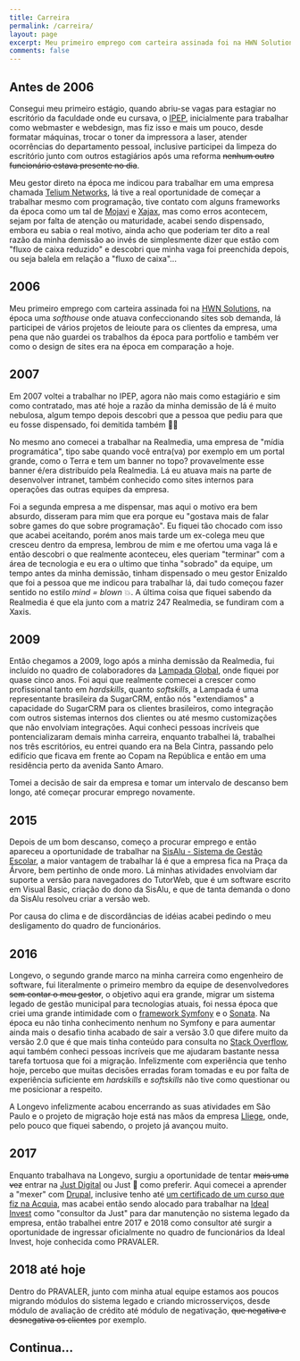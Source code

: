 ```yaml
---
title: Carreira
permalink: /carreira/
layout: page
excerpt: Meu primeiro emprego com carteira assinada foi na HWN Solutions, na época uma softhouse onde atuava confeccionando sites sob demanda.
comments: false
---
```


## Antes de 2006

Consegui meu primeiro estágio, quando abriu-se vagas para estagiar no escritório da faculdade onde eu cursava, o [IPEP](http://www.ipep.com.br/site/), inicialmente para trabalhar
como webmaster e webdesign, mas fiz isso e mais um pouco, desde formatar máquinas, trocar o toner da impressora a laser, atender ocorrências do
departamento pessoal, inclusive participei da limpeza do escritório junto com outros estagiários após uma reforma ~~nenhum outro funcionário estava presente no dia~~.

Meu gestor direto na época me indicou para trabalhar em uma empresa chamada [Telium Networks](https://www.telium.com.br/), lá tive a real oportunidade de começar a trabalhar mesmo com programação, tive contato com alguns frameworks da época como um tal de [Mojavi](https://github.com/hiveclick/mojavi    ) e [Xajax](https://github.com/Xajax/Xajax), mas como erros acontecem, sejam por falta de atenção ou maturidade, acabei sendo dispensado, embora eu sabia o real motivo, ainda acho que poderiam ter dito a real razão da minha demissão ao invés de simplesmente dizer que estão com "fluxo de caixa reduzido" e descobri que minha vaga foi preenchida depois, ou seja balela em relação a "fluxo de caixa"...

## 2006

Meu primeiro emprego com carteira assinada foi na [HWN Solutions](http://hwn.solutions/), na época uma *softhouse* onde atuava confeccionando sites sob demanda, lá participei de vários projetos de leioute para os clientes da empresa, uma pena que não guardei os trabalhos da época para portfolio e também ver como o design de sites era na época em comparação a hoje.

## 2007

Em 2007 voltei a trabalhar no IPEP, agora não mais como estagiário e sim como contratado, mas até hoje a razão da minha demissão de lá é muito nebulosa, algum tempo depois descobri que a pessoa que pediu para que eu fosse dispensado, foi demitida também 👀🤦

No mesmo ano comecei a trabalhar na Realmedia, uma empresa de "mídia programática", tipo sabe quando você entra(va) por exemplo em um portal grande, como o Terra e tem um banner no topo? provavelmente esse banner é/era distribuído pela Realmedia. Lá eu atuava mais na parte de desenvolver intranet, também conhecido como sites internos para operações das outras equipes da empresa.

Foi a segunda empresa a me dispensar, mas aqui o motivo era bem absurdo, disseram para mim que era porque eu "gostava mais de falar sobre games do que sobre programação". Eu fiquei tão chocado com isso que acabei aceitando, porém anos mais tarde um ex-colega meu que cresceu dentro da empresa, lembrou de mim e me ofertou uma vaga lá e então descobri o que realmente aconteceu, eles queriam "terminar" com a área de tecnologia e eu era o ultimo que tinha "sobrado" da equipe, um tempo antes da minha demissão, tinham dispensado o meu gestor Enizaldo que foi a pessoa que me indicou para trabalhar lá, dai tudo começou fazer sentido no estilo *mind = blown* 💥. A última coisa que fiquei sabendo da Realmedia é que ela junto com a matriz 247 Realmedia, se fundiram com a Xaxis.

## 2009

Então chegamos a 2009, logo após a minha demissão da Realmedia, fui incluído no quadro de colaboradores da [Lampada Global](https://www.lampadaglobal.com.br/), onde fiquei por quase cinco anos. Foi aqui que realmente comecei a crescer como profissional tanto em *hardskills*, quanto *softskills*, a Lampada é uma representante brasileira da SugarCRM, então nós "extendiamos" a capacidade do SugarCRM para os clientes brasileiros, como integração com outros sistemas internos dos clientes ou até mesmo customizações que não envolviam integrações. Aqui conheci pessoas incríveis que pontencializaram demais minha carreira, enquanto trabalhei lá, trabalhei nos três escritórios, eu entrei quando era na Bela Cintra, passando pelo edifício que ficava em frente ao Copam na República e então em uma residência perto da avenida Santo Amaro.

Tomei a decisão de sair da empresa e tomar um intervalo de descanso bem longo, até começar procurar emprego novamente.

## 2015

Depois de um bom descanso, começo a procurar emprego e então apareceu a oportunidade de trabalhar na [SisAlu - Sistema de Gestão Escolar](https://sisalu.com.br/), a maior vantagem de trabalhar lá é que a empresa fica na Praça da Árvore, bem pertinho de onde moro. Lá minhas atividades envolviam dar suporte a versão para navegadores do TutorWeb, que é um software escrito em Visual Basic, criação do dono da SisAlu, e que de tanta demanda o dono da SisAlu resolveu criar a versão web.

Por causa do clima e de discordâncias de idéias acabei pedindo o meu desligamento do quadro de funcionários.

## 2016

Longevo, o segundo grande marco na minha carreira como engenheiro de software, fui literalmente o primeiro membro da equipe de desenvolvedores ~~sem contar o meu gestor~~, o objetivo aqui era grande, migrar um sistema legado de gestão municipal para tecnologias atuais, foi nessa época que criei uma grande intimidade com o [framework Symfony](https://symfony.com/) e o [Sonata](https://symfony.com/projects/sonataproject). Na época eu não tinha conhecimento nenhum no Symfony e para aumentar ainda mais o desafio tinha acabado de sair a versão 3.0 que difere muito da versão 2.0 que é que mais tinha conteúdo para consulta no [Stack Overflow](https://stackoverflow.com/), aqui também conheci pessoas incríveis que me ajudaram bastante nessa tarefa tortuosa que foi a migração. Infelizmente com experiência que tenho hoje, percebo que muitas decisões erradas foram tomadas e eu por falta de experiência suficiente em *hardskills* e *softskills* não tive como questionar ou me posicionar a respeito.

A Longevo infelizmente acabou encerrando as suas atividades em São Paulo e o projeto de migração hoje está nas mãos da empresa [Lliege](https://lliege.com.br/), onde, pelo pouco que fiquei sabendo, o projeto já avançou muito.

## 2017

Enquanto trabalhava na Longevo, surgiu a oportunidade de tentar ~~mais uma vez~~ entrar na [Just Digital](https://justdigital.com.br/) ou Just 💁 como preferir. Aqui comecei a aprender a "mexer" com [Drupal](https://www.drupal.org/), inclusive tenho até [um certificado de um curso que fiz na Acquia](https://drive.google.com/file/d/0By65WrH4cV36TGRwWjRaMkxpN28/view?resourcekey=0-1g6RZ1EB3rrwMS0eSa7mkQ), mas acabei então sendo alocado para trabalhar na [Ideal Invest](https://www.pravaler.com.br/) como "consultor da Just" para dar manutenção no sistema legado da empresa, então trabalhei entre 2017 e 2018 como consultor até surgir a oportunidade de ingressar oficialmente no quadro de funcionários da Ideal Invest, hoje conhecida como PRAVALER.

## 2018 até hoje

Dentro do PRAVALER, junto com minha atual equipe estamos aos poucos migrando módulos do sistema legado e criando microsserviços, desde módulo de avaliação de crédito até módulo de negativação, ~~que negativa e desnegativa os clientes~~ por exemplo.

## Continua...